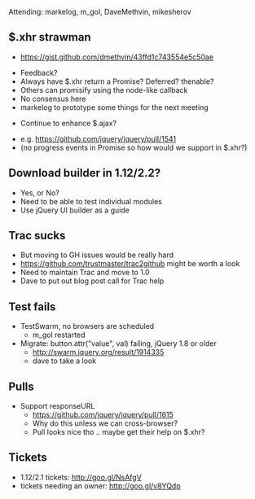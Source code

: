 Attending: markelog, m_gol, DaveMethvin, mikesherov

## $.xhr strawman
* https://gist.github.com/dmethvin/43ffd1c743554e5c50ae
 - Feedback?
 - Always have $.xhr return a Promise? Deferred? thenable?
 - Others can promisify using the node-like callback
 - No consensus here
 - markelog to prototype some things for the next meeting
* Continue to enhance $.ajax?
 - e.g. https://github.com/jquery/jquery/pull/1541
 - (no progress events in Promise so how would we support in $.xhr?)

## Download builder in 1.12/2.2?
* Yes, or No?
* Need to be able to test individual modules
* Use jQuery UI builder as a guide

## Trac sucks
* But moving to GH issues would be really hard
* https://github.com/trustmaster/trac2github might be worth a look
* Need to maintain Trac and move to 1.0
* Dave to put out blog post call for Trac help

## Test fails
* TestSwarm, no browsers are scheduled
  - m_gol restarted
* Migrate: button.attr("value", val) failing, jQuery 1.8 or older
  - http://swarm.jquery.org/result/1914335
  - dave to take a look

## Pulls
* Support responseURL
  - https://github.com/jquery/jquery/pull/1615
  - Why do this unless we can cross-browser?
  - Pull looks nice tho .. maybe get their help on $.xhr?

## Tickets
* 1.12/2.1 tickets: http://goo.gl/NsAfgV
* tickets needing an owner: http://goo.gl/v8YQdp
